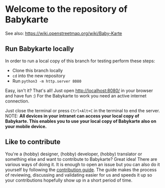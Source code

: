 # Welcome to the repository of Babykarte

See also: https://wiki.openstreetmap.org/wiki/Baby-Karte

## Run Babykarte locally

In order to run a local copy of this branch for testing perform these steps:

- Clone this branch locally
- `cd` into the new repository
- Run `python3 -m http.server 8080`

Easy, isn't it? That's all! Just open <http://localhost:8080/> in your browser and have fun :) For the Babykarte to work you need an active internet connection.

Just close the terminal or press `Ctrl+Alt+C` in the terminal to end the server. NOTE: **All devices in your intranet can access your local copy of Babykarte. This enables you to use your local copy of Babykarte also on your mobile device.**

## Like to contribute

You're a (hobby) designer, (hobby) developer, (hobby) translator or something else and want to contribute to Babykarte? Great idea! There are various ways of doing it. It is enough to open an issue but you can also do it yourself by following the [contribution guide](https://github.com/babykarte/babykarte/blob/master/CONTRIBUTING.md). The guide makes the process of reviewing, discussing and validating easier for us and speeds it up so your contributions hopefully show up in a short period of time.
